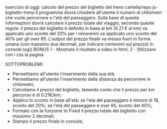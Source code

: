 esercizio di oggi: calcolo del prezzo del biglietto del treno
cartella/repo js-biglietto-treno
Il programma dovrà chiedere all'utente il numero di chilometri che vuole percorrere e l'età del passeggero.
Sulla base di queste informazioni dovrà calcolare il prezzo totale del viaggio, secondo queste regole:
il prezzo del biglietto è definito in base ai km (0.21 € al km)
va applicato uno sconto del 20% per i minorenni
va applicato uno sconto del 40% per gli over 65.
L'output del prezzo finale va messo fuori in forma umana (con massimo due decimali, per indicare centesimi sul prezzo) in console.log()
BONUS
1 - Mostrare il risultato a video in html;
2 - Stilizzare con i css la pagina


<!--  -->
SOTTOPROBLEMI:
- Permettiamo all'utente l'inserimento della sua età;
- Permettiamo all'utente l'inserimento della distanza da percorrere in chilometri;
- Calcoliamo il prezzo del biglietto, tenendo conto che il prezzo per km percorso è di 0.21€/km; 
- Applico lo sconto in base all'età: se l'età del passeggero è minore di 18, sconto del 20%; se l'età del passeggero è over 65, sconto del 40%;
- Formato con la funzione to Fixed il prezzo totale del biglietto con massimo 2 decimali;
- Stampo il prezzo finale in console;